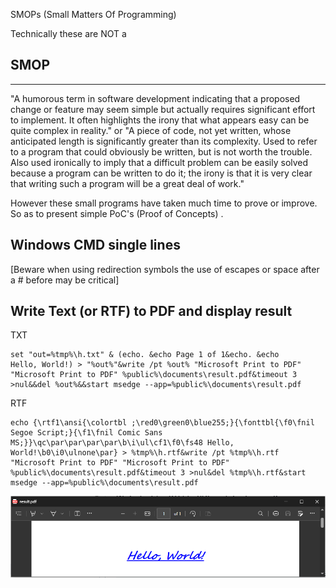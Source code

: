SMOPs
(Small Matters Of Programming)

Technically these are NOT a 
## SMOP
---
"A humorous term in software development indicating that a proposed change or feature may seem simple but actually requires significant effort to implement. It often highlights the irony that what appears easy can be quite complex in reality."
or
"A piece of code, not yet written, whose anticipated length is significantly greater than its complexity. Used to refer to a program that could obviously be written, but is not worth the trouble. Also used ironically to imply that a difficult problem can be easily solved because a program can be written to do it; the irony is that it is very clear that writing such a program will be a great deal of work."

However these small programs have taken much time to prove or improve. So as to present simple  PoC's (Proof of Concepts) .

Windows CMD single lines
---
[Beware when using redirection symbols the use of escapes or space after a #  before may be critical]
## Write Text (or RTF) to PDF and display result
TXT  
```
set "out=%tmp%\h.txt" & (echo. &echo Page 1 of 1&echo. &echo                       Hello, World!) > "%out%"&write /pt %out% "Microsoft Print to PDF" "Microsoft Print to PDF" %public%\documents\result.pdf&timeout 3 >nul&&del %out%&&start msedge --app=%public%\documents\result.pdf  
```
RTF
```
echo {\rtf1\ansi{\colortbl ;\red0\green0\blue255;}{\fonttbl{\f0\fnil Segoe Script;}{\f1\fnil Comic Sans MS;}}\qc\par\par\par\par\b\i\ul\cf1\f0\fs48 Hello, World!\b0\i0\ulnone\par} > %tmp%\h.rtf&write /pt %tmp%\h.rtf "Microsoft Print to PDF" "Microsoft Print to PDF" %public%\documents\result.pdf&timeout 3 >nul&del %tmp%\h.rtf&start msedge --app=%public%\documents\result.pdf  
```
![Hello Image](images/rtf-hello.png)
